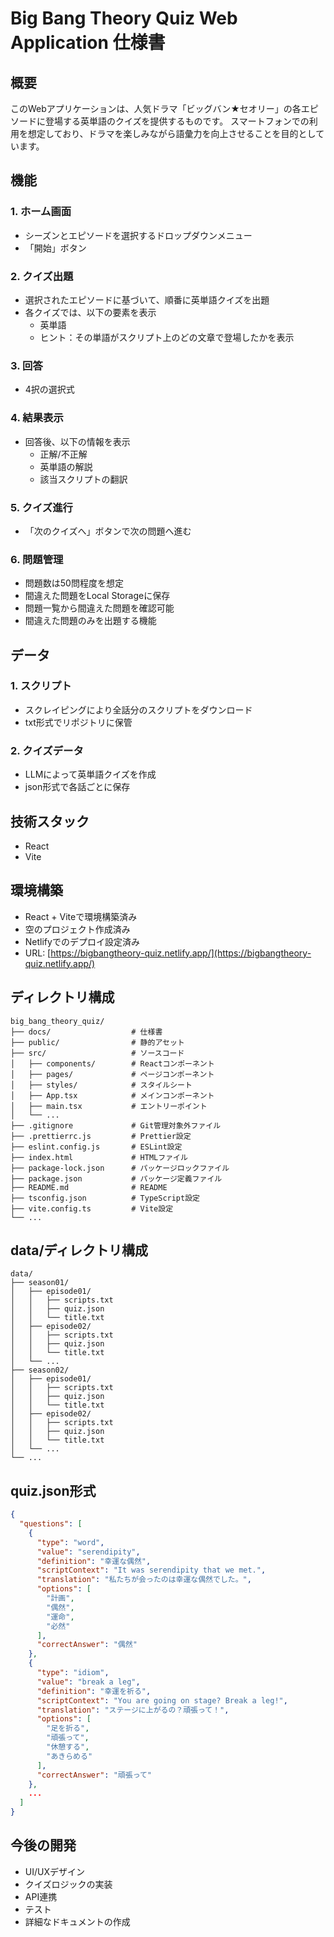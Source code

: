 # Big Bang Theory Quiz Web Application 仕様書

## 概要

このWebアプリケーションは、人気ドラマ「ビッグバン★セオリー」の各エピソードに登場する英単語のクイズを提供するものです。
スマートフォンでの利用を想定しており、ドラマを楽しみながら語彙力を向上させることを目的としています。

## 機能

### 1. ホーム画面

*   シーズンとエピソードを選択するドロップダウンメニュー
*   「開始」ボタン

### 2. クイズ出題

*   選択されたエピソードに基づいて、順番に英単語クイズを出題
*   各クイズでは、以下の要素を表示
    *   英単語
    *   ヒント：その単語がスクリプト上のどの文章で登場したかを表示

### 3. 回答

*   4択の選択式

### 4. 結果表示

*   回答後、以下の情報を表示
    *   正解/不正解
    *   英単語の解説
    *   該当スクリプトの翻訳

### 5. クイズ進行

*   「次のクイズへ」ボタンで次の問題へ進む

### 6. 問題管理

*   問題数は50問程度を想定
*   間違えた問題をLocal Storageに保存
*   問題一覧から間違えた問題を確認可能
*   間違えた問題のみを出題する機能

## データ

### 1. スクリプト

*   スクレイピングにより全話分のスクリプトをダウンロード
*   txt形式でリポジトリに保管

### 2. クイズデータ

*   LLMによって英単語クイズを作成
*   json形式で各話ごとに保存

## 技術スタック

*   React
*   Vite

## 環境構築

*   React + Viteで環境構築済み
*   空のプロジェクト作成済み
*   Netlifyでのデプロイ設定済み
*   URL: [https://bigbangtheory-quiz.netlify.app/](https://bigbangtheory-quiz.netlify.app/)

## ディレクトリ構成

```
big_bang_theory_quiz/
├── docs/                  # 仕様書
├── public/                # 静的アセット
├── src/                   # ソースコード
│   ├── components/        # Reactコンポーネント
│   ├── pages/             # ページコンポーネント
│   ├── styles/            # スタイルシート
│   ├── App.tsx            # メインコンポーネント
│   ├── main.tsx           # エントリーポイント
│   └── ...
├── .gitignore             # Git管理対象外ファイル
├── .prettierrc.js         # Prettier設定
├── eslint.config.js       # ESLint設定
├── index.html             # HTMLファイル
├── package-lock.json      # パッケージロックファイル
├── package.json           # パッケージ定義ファイル
├── README.md              # README
├── tsconfig.json          # TypeScript設定
├── vite.config.ts         # Vite設定
└── ...
```

## data/ディレクトリ構成

```
data/
├── season01/
│   ├── episode01/
│   │   ├── scripts.txt
│   │   ├── quiz.json
│   │   └── title.txt
│   ├── episode02/
│   │   ├── scripts.txt
│   │   ├── quiz.json
│   │   └── title.txt
│   └── ...
├── season02/
│   ├── episode01/
│   │   ├── scripts.txt
│   │   ├── quiz.json
│   │   └── title.txt
│   ├── episode02/
│   │   ├── scripts.txt
│   │   ├── quiz.json
│   │   └── title.txt
│   └── ...
└── ...
```

## quiz.json形式

```json
{
  "questions": [
    {
      "type": "word",
      "value": "serendipity",
      "definition": "幸運な偶然",
      "scriptContext": "It was serendipity that we met.",
      "translation": "私たちが会ったのは幸運な偶然でした。",
      "options": [
        "計画",
        "偶然",
        "運命",
        "必然"
      ],
      "correctAnswer": "偶然"
    },
    {
      "type": "idiom",
      "value": "break a leg",
      "definition": "幸運を祈る",
      "scriptContext": "You are going on stage? Break a leg!",
      "translation": "ステージに上がるの？頑張って！",
      "options": [
        "足を折る",
        "頑張って",
        "休憩する",
        "あきらめる"
      ],
      "correctAnswer": "頑張って"
    },
    ...
  ]
}
```

## 今後の開発

*   UI/UXデザイン
*   クイズロジックの実装
*   API連携
*   テスト
*   詳細なドキュメントの作成
